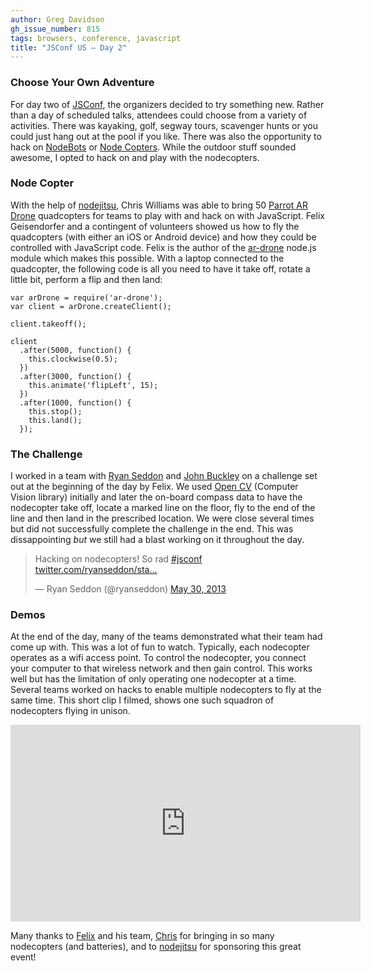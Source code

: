```yaml
---
author: Greg Davidson
gh_issue_number: 815
tags: browsers, conference, javascript
title: "JSConf US — Day 2"
---
```


### Choose Your Own Adventure

For day two of [JSConf](http://2013.jsconf.us/), the organizers decided to try something new. Rather than a day of scheduled talks, attendees could choose from a variety of activities. There was kayaking, golf, segway tours, scavenger hunts or you could just hang out at the pool if you like. There was also the opportunity to hack on [NodeBots](http://nodebots.io/) or [Node Copters](http://www.nodecopter.com/). While the outdoor stuff sounded awesome, I opted to hack on and play with the nodecopters.

### Node Copter

With the help of [nodejitsu](https://nodejitsu.com/), Chris Williams was able to bring 50 [Parrot AR Drone](https://www.parrot.com/eu/drones/parrot-ardrone-20-elite-edition#parrot-ardrone-20-elite-edition) quadcopters for teams to play with and hack on with JavaScript. Felix Geisendorfer and a contingent of volunteers showed us how to fly the quadcopters (with either an iOS or Android device) and how they could be controlled with JavaScript code. Felix is the author of the [ar-drone](https://github.com/felixge/node-ar-drone) node.js module which makes this possible. With a laptop connected to the quadcopter, the following code is all you need to have it take off, rotate a little bit, perform a flip and then land:

```
var arDrone = require('ar-drone');
var client = arDrone.createClient();

client.takeoff();

client
  .after(5000, function() {
    this.clockwise(0.5);
  })
  .after(3000, function() {
    this.animate('flipLeft', 15);
  })
  .after(1000, function() {
    this.stop();
    this.land();
  });
```

### The Challenge

I worked in a team with [Ryan Seddon](https://www.thecssninja.com/) and [John Buckley](https://web.archive.org/web/20130605185222/http://jbuckley.ca/) on a challenge set out at the beginning of the day by Felix. We used [Open CV](https://opencv.org/) (Computer Vision library) initially and later the on-board compass data to have the nodecopter take off, locate a marked line on the floor, fly to the end of the line and then land in the prescribed location. We were close several times but did not successfully complete the challenge in the end. This was dissappointing *but* we still had a blast working on it throughout the day.

<blockquote class="twitter-tweet"><p>Hacking on nodecopters! So rad <a href="https://twitter.com/search/%23jsconf">#jsconf</a> <a href="http://t.co/d71G94MpaJ" title="http://twitter.com/ryanseddon/status/340145777525542913/photo/1">twitter.com/ryanseddon/sta…</a></p>— Ryan Seddon (@ryanseddon) <a href="https://twitter.com/ryanseddon/status/340145777525542913">May 30, 2013</a></blockquote><script async src="//platform.twitter.com/widgets.js" charset="utf-8"></script>

### Demos

At the end of the day, many of the teams demonstrated what their team had come up with. This was a lot of fun to watch. Typically, each nodecopter operates as a wifi access point. To control the nodecopter, you connect your computer to that wireless network and then gain control. This works well but has the limitation of only operating one nodecopter at a time. Several teams worked on hacks to enable multiple nodecopters to fly at the same time. This short clip I filmed, shows one such squadron of nodecopters flying in unison.

<iframe allowfullscreen="" frameborder="0" height="315" src="https://www.youtube.com/embed/PKlHj3nKA8U" width="560"></iframe>

Many thanks to [Felix](http://felixge.de/) and his team, [Chris](https://www.voodootikigod.com/) for bringing in so many nodecopters (and batteries), and to [nodejitsu](https://nodejitsu.com/) for sponsoring this great event!
